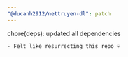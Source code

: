 ```yaml
---
"@ducanh2912/nettruyen-dl": patch
---
```


chore(deps): updated all dependencies

    - Felt like resurrecting this repo 💀
